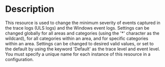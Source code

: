 # Description

This resource is used to change the minimum severity of events captured in
the trace logs (ULS logs) and the Windows event logs. Settings can be changed
globally for all areas and categories (using the '*' character as the
wildcard), for all categories within an area, and for specific categories
within an area. Settings can be changed to desired valid values, or set to the
default by using the keyword 'Default' as the trace level and event level.
You must specify a unique name for each instance of this resource in a configuration.
